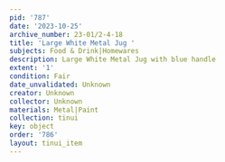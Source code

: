 ```yaml
---
pid: '787'
date: '2023-10-25'
archive_number: 23-01/2-4-18
title: 'Large White Metal Jug '
subjects: Food & Drink|Homewares
description: Large White Metal Jug with blue handle
extent: '1'
condition: Fair
date_unvalidated: Unknown
creator: Unknown
collector: Unknown
materials: Metal|Paint
collection: tinui
key: object
order: '786'
layout: tinui_item
---
```

